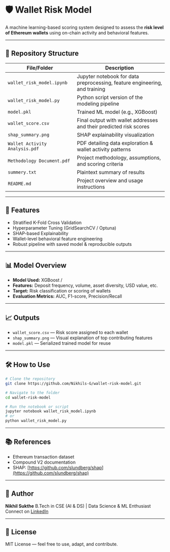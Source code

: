

# 🛡️ Wallet Risk Model

A machine learning-based scoring system designed to assess the **risk level of Ethereum wallets** using on-chain activity and behavioral features.

---

## 📂 Repository Structure

| File/Folder               | Description                                                                 |
|---------------------------|-----------------------------------------------------------------------------|
| `wallet_risk_model.ipynb` | Jupyter notebook for data preprocessing, feature engineering, and training |
| `wallet_risk_model.py`    | Python script version of the modeling pipeline                             |
| `model.pkl`               | Trained ML model (e.g., XGBoost)                                           |
| `wallet_score.csv`        | Final output with wallet addresses and their predicted risk scores         |
| `shap_summary.png`        | SHAP explainability visualization                                          |
| `Wallet Activity Analysis.pdf` | PDF detailing data exploration & wallet activity patterns             |
| `Methodology Document.pdf`| Project methodology, assumptions, and scoring criteria                     |
| `summery.txt`             | Plaintext summary of results                                               |
| `README.md`               | Project overview and usage instructions                                    |

---

## 🚀 Features

- Stratified K-Fold Cross Validation
- Hyperparameter Tuning (GridSearchCV / Optuna)
- SHAP-based Explainability
- Wallet-level behavioral feature engineering
- Robust pipeline with saved model & reproducible outputs

---

## 📊 Model Overview

- **Model Used:** XGBoost /
- **Features:** Deposit frequency, volume, asset diversity, USD value, etc.
- **Target:** Risk classification or scoring of wallets
- **Evaluation Metrics:** AUC, F1-score, Precision/Recall

---

## 📈 Outputs

- `wallet_score.csv` — Risk score assigned to each wallet
- `shap_summary.png` — Visual explanation of top contributing features
- `model.pkl` — Serialized trained model for reuse

---

## 🛠️ How to Use

```bash
# Clone the repository
git clone https://github.com/Nikhils-G/wallet-risk-model.git

# Navigate to the folder
cd wallet-risk-model

# Run the notebook or script
jupyter notebook wallet_risk_model.ipynb
# or
python wallet_risk_model.py
````

---

## 📚 References

* Ethereum transaction dataset
* Compound V2 documentation
* SHAP: [https://github.com/slundberg/shap](https://github.com/slundberg/shap)

---

## 🧠 Author

**Nikhil Sukthe**
B.Tech in CSE (AI & DS) | Data Science & ML Enthusiast
Connect on [LinkedIn](https://www.linkedin.com/in/nikhil-sukthe)

---

## 📄 License

MIT License — feel free to use, adapt, and contribute.





